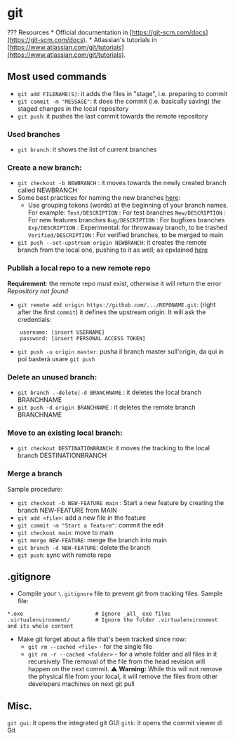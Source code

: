 # git

??? Resources
	* Official documentation in [https://git-scm.com/docs](https://git-scm.com/docs).
	* Atlassian's tutorials in [https://www.atlassian.com/git/tutorials](https://www.atlassian.com/git/tutorials).

## Most used commands
* `git add FILENAME(S)`: it adds the files in "stage", i.e. preparing to commit
* `git commit -m "MESSAGE"`: it does the commit (i.e. basically saving) the staged changes in the local repository 
* `git push`: it pushes the last commit towards the remote repository

### Used branches
* `git branch`: it shows the list of current branches

### Create a new branch:
* `git checkout -b NEWBRANCH` : it moves towards the newly created branch called NEWBRANCH
* Some best practices for naming the new branches [here](https://stackoverflow.com/questions/273695/what-are-some-examples-of-commonly-used-practices-for-naming-git-branches):
    * Use grouping tokens (words) at the beginning of your branch names. For example: 
		`Test/DESCRIPTION`  : For test branches
		`New/DESCRIPTION`   : For new features branches
		`Bug/DESCRIPTION`	: For bugfixes branches
		`Exp/DESCRIPTION`	: Experimental: for throwaway branch, to be trashed
		`Verified/DESCRIPTION`	: For verified branches, to be merged to main
* `git push --set-upstream origin NEWBRANCH`: it creates the remote branch from the local one, pushing to it as well; as epxlained [here](https://forum.freecodecamp.org/t/push-a-new-local-branch-to-a-remote-git-repository-and-track-it-too/13222)

### Publish a local repo to a new remote repo
**Requirement**: the remote repo _must_ exist, otherwise it will return the error _Repository not found_
* `git remote add origin https://github.com/.../REPONAME.git`: (right after the first `commit`) it defines the upstream origin. It will ask the credentials:
```
	username: [insert USERNAME]
	password: [insert PERSONAL ACCESS TOKEN]
```
* `git push -u origin master`: pusha il branch master sull'origin, da qui in poi basterà usare `git push`

### Delete an unused branch:
* `git branch --delete|-d BRANCHNAME` : it deletes the local branch BRANCHNAME
* `git push -d origin BRANCHNAME` : it deletes the remote branch BRANCHNAME

### Move to an existing local branch:
* `git checkout DESTINATIONBRANCH`: it moves the tracking to the local branch DESTINATIONBRANCH

### Merge a branch
Sample procedure:

* `git checkout -b NEW-FEATURE main` : Start a new feature by creating the branch NEW-FEATURE from MAIN
* `git add <file>`: add a new file in the feature
* `git commit -m "Start a feature"`: commit the edit
* `git checkout main`: move to main
* `git merge NEW-FEATURE`: merge the branch into main
* `git branch -d NEW-FEATURE`: delete the branch
* `git push`: sync with remote repo

## .gitignore

* Compile your `\.gitignore` file to prevent git from tracking files. Sample file:
```
*.exe						# Ignore _all_ exe files
.virtualenvironment/		# Ignore the folder .virtualenvironment and its whole content
```

* Make git forget about a file that's been tracked since now:
	* `git rm --cached <file>` - for the single file
	* `git rm -r --cached <folder>` - for a whole folder and all files in it recursively
	The removal of the file from the head revision will happen on the next commit.
	:warning: **Warning:** While this will not remove the physical file from your local, it will remove the files from other developers machines on next git pull
  
## Misc.
`git gui`: it opens the integrated git GUI
`gitk`: it opens the commit viewer di Git
